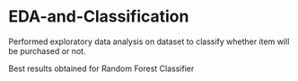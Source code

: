 # EDA-and-Classification
Performed exploratory data analysis on dataset to classify whether item will be purchased or not.

Best results obtained for Random Forest Classifier
